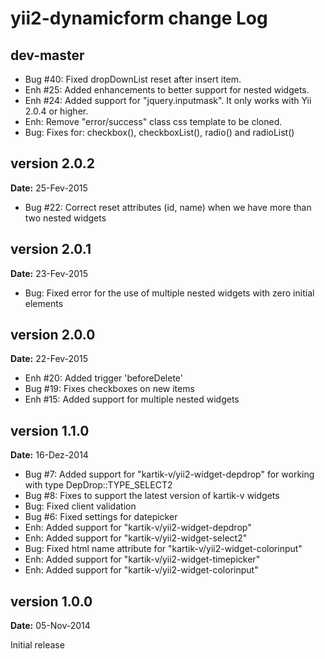 yii2-dynamicform change Log
===========================

dev-master
----------
- Bug #40: Fixed dropDownList reset after insert item.
- Enh #25: Added enhancements to better support for nested widgets.
- Enh #24: Added support for "jquery.inputmask". It only works with Yii 2.0.4 or higher.
- Enh: Remove "error/success" class css template to be cloned.
- Bug: Fixes for: checkbox(), checkboxList(), radio() and radioList()


version 2.0.2
-------------
**Date:** 25-Fev-2015
- Bug #22: Correct reset attributes (id, name) when we have more than two nested widgets 


version 2.0.1
-------------
**Date:** 23-Fev-2015
- Bug: Fixed error for the use of multiple nested widgets with zero initial elements


version 2.0.0
-------------
**Date:** 22-Fev-2015
- Enh #20: Added trigger 'beforeDelete'
- Bug #19: Fixes checkboxes on new items
- Enh #15: Added support for multiple nested widgets


version 1.1.0
-------------
**Date:** 16-Dez-2014

- Bug #7: Added support for "kartik-v/yii2-widget-depdrop" for working with type DepDrop::TYPE_SELECT2
- Bug #8: Fixes to support the latest version of kartik-v widgets
- Bug: Fixed client validation
- Bug #6: Fixed settings for datepicker
- Enh: Added support for "kartik-v/yii2-widget-depdrop"
- Enh: Added support for "kartik-v/yii2-widget-select2"
- Bug: Fixed html name attribute for "kartik-v/yii2-widget-colorinput"
- Enh: Added support for "kartik-v/yii2-widget-timepicker"
- Enh: Added support for "kartik-v/yii2-widget-colorinput"


version 1.0.0
-------------
**Date:** 05-Nov-2014

Initial release
